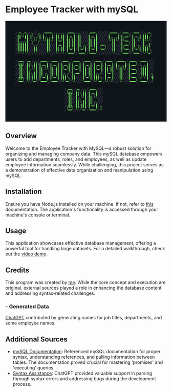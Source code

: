 # Employee Tracker with mySQL
<p align='center'>
<img src='./assets/mytholotek-screenshot.png' alt='Employee Tracker Logo'>
</p>

## Overview

Welcome to the Employee Tracker with MySQL—a robust solution for organizing and managing company data. This mySQL database empowers users to add departments, roles, and employees, as well as update employee information seamlessly. While challenging, this project serves as a demonstration of effective data organization and manipulation using mySQL.


## Installation

Ensure you have Node.js installed on your machine. If not, refer to [this](https://nodejs.dev/en/learn/how-to-install-nodejs/) documentation. The application's functionality is accessed through your machine's console or terminal.


## Usage

This application showcases effective database management, offering a powerful tool for handling large datasets. For a detailed walkthrough, check out the [video demo](https://drive.google.com/file/d/16OA3Wm7n1TzKn5nqhqbO2Ti_JunAb91O/view).


## Credits

This program was created by [me](https://github.com/dsatpm). While the core concept and execution are original, external sources played a role in enhancing the database content and addressing syntax-related challenges.

### - Generated Data
[ChatGPT](https://chat.openai.com) contributed by generating names for job titles, departments, and some employee names.

## Additional Sources
  - [mySQL Documentation](https://npmjs.com/package/mysql2): Referenced mySQL documentation for proper syntax, understanding references, and pulling information between tables. The documentation proved crucial for mastering 'promises' and 'executing' queries.
  - [Syntax Assistance](https://chat.openai.com): ChatGPT provided valuable support in parsing through syntax errors and addressing bugs during the development process.
